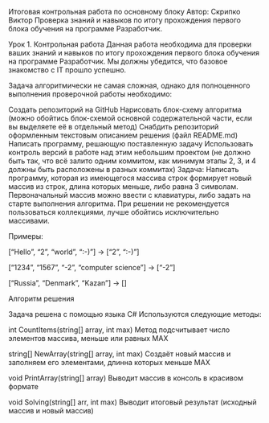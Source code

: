 Итоговая контрольная работа по основному блоку
Автор: Скрипко Виктор
Проверка знаний и навыков по итогу прохождения первого блока обучения на программе Разработчик.

Урок 1. Контрольная работа
Данная работа необходима для проверки ваших знаний и навыков по итогу прохождения первого блока обучения на программе Разработчик. Мы должны убедится, что базовое знакомство с IT прошло успешно.

Задача алгоритмически не самая сложная, однако для полноценного выполнения проверочной работы необходимо:

Создать репозиторий на GitHub
Нарисовать блок-схему алгоритма (можно обойтись блок-схемой основной содержательной части, если вы выделяете её в отдельный метод)
Снабдить репозиторий оформленным текстовым описанием решения (файл README.md)
Написать программу, решающую поставленную задачу
Использовать контроль версий в работе над этим небольшим проектом (не должно быть так, что всё залито одним коммитом, как минимум этапы 2, 3, и 4 должны быть расположены в разных коммитах)
Задача: Написать программу, которая из имеющегося массива строк формирует новый массив из строк, длина которых меньше, либо равна 3 символам. Первоначальный массив можно ввести с клавиатуры, либо задать на старте выполнения алгоритма. При решении не рекомендуется пользоваться коллекциями, лучше обойтись исключительно массивами.

Примеры:

[“Hello”, “2”, “world”, “:-)”] → [“2”, “:-)”]

[“1234”, “1567”, “-2”, “computer science”] → [“-2”]

[“Russia”, “Denmark”, “Kazan”] → []

Алгоритм решения


Задача решена с помощью языка C#
Используются следующие методы:

int CountItems(string[] array, int max) Метод подсчитывает число элементов массива, меньше или равных MAX

string[] NewArray(string[] array, int max) Cоздаёт новый массив и заполняем его элементами, длинна которых меньше MAX

void PrintArray(string[] array) Выводит массив в консоль в красивом формате

void Solving(string[] arr, int max) Выводит итоговый результат (исходный массив и новый массив)
